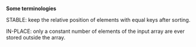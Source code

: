 **Some terminologies**

STABLE: keep the relative position of elements with equal keys after sorting.

IN-PLACE: only a constant number of elements of the input array are ever stored outside the array.
